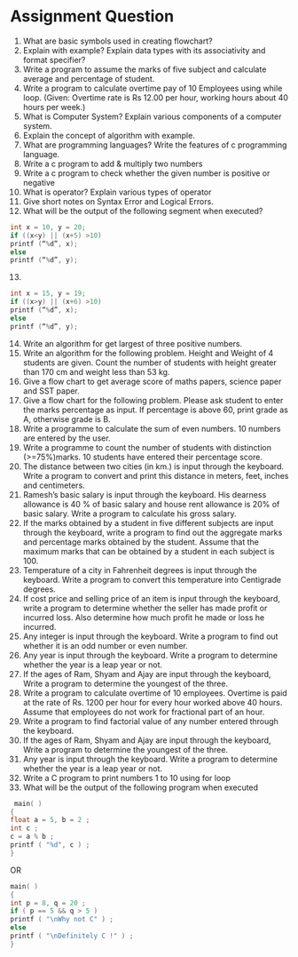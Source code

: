 # Assignment Question

1. What are basic symbols used in creating flowchart?
2. Explain with example? Explain data types with its associativity and format specifier?                                                                         
3. Write a program to assume the marks of five subject and calculate average and percentage of student.          
4. Write a program to calculate overtime pay of 10 Employees using while loop. (Given: Overtime rate is Rs 12.00 per hour, working hours about 40 hours per week.) 
5. What is Computer System? Explain various components of a computer system. 
6. Explain the concept of algorithm with example.
7. What are programming languages? Write the features of c programming language.
8. Write a c program to add & multiply two numbers
9. Write  a c program to check whether the given number is positive or negative
10. What is operator? Explain various types of operator
11. Give short notes on Syntax Error and Logical Errors. 
12. What will be the output of the following segment when executed?
```C
int x = 10, y = 20;
if ((x<y) || (x+5) >10)
printf (“%d”, x);
else 
printf (“%d”, y);
```
13. 
```C
int x = 15, y = 19;
if ((x>y) || (x+6) >10)
printf (“%d”, x);
else 
printf (“%d”, y);
```
14. Write an algorithm for get largest of three positive numbers.
15. Write an algorithm for the following problem. Height and Weight of 4 students are given. Count the number of students with height greater than 170 cm and weight less than 53 kg.  
16.  Give a flow chart to get average score of maths papers, science paper and SST paper. 
17. Give a flow chart for the following problem. Please ask student to enter the marks percentage as input. If percentage is above 60, print grade as A, otherwise grade is B.
18. Write a programme to calculate the sum of even numbers. 10 numbers are entered by the user.
19. Write a programme to count the number of students with distinction (>=75%)marks. 10 students have entered their percentage score.
20. The distance between two cities (in km.) is input through the keyboard. Write a program to convert and print this distance in meters, feet, inches and centimeters. 
21. Ramesh’s basic salary is input through the keyboard. His dearness allowance is 40 % of basic salary and house rent allowance is 20% of basic salary. Write a program to calculate his gross salary.
22. If the marks obtained by a student in five different subjects are input through the keyboard, write a program to find out the aggregate marks and percentage marks obtained by the student. Assume that the maximum marks that can be obtained by a student in each subject is 100. 
23. Temperature of a city in Fahrenheit degrees is input through the keyboard. Write a program to convert this temperature into Centigrade degrees.
24. If cost price and selling price of an item is input through the keyboard, write a program to determine whether the seller has made profit or incurred loss. Also determine how much profit he made or loss he incurred.
25. Any integer is input through the keyboard. Write a program to find out whether it is an odd number or even number.
26. Any year is input through the keyboard. Write a program to determine whether the year is a leap year or not. 
27. If the ages of Ram, Shyam and Ajay are input through the keyboard, Write a program to determine the youngest of the three.
28. Write a program to calculate overtime of 10 employees. Overtime is paid at the rate of Rs. 1200 per hour for every hour worked above 40 hours. Assume that employees do not work for fractional part of an hour.
29. Write a program to find factorial value of any number entered through the keyboard.
30. If the ages of Ram, Shyam and Ajay are input through the keyboard, Write a program to determine the youngest of the three.
31. Any year is input through the keyboard. Write a program to determine whether the year is a leap year or not.
32. Write a C program to print numbers 1 to 10 using for loop 
33.  What will be the output of the following program when executed   
```C
 main( )
{
float a = 5, b = 2 ;
int c ;
c = a % b ;
printf ( "%d", c ) ;
}
```
OR
```C
main( )
{
int p = 8, q = 20 ;
if ( p == 5 && q > 5 )
printf ( "\nWhy not C" ) ;
else
printf ( "\nDefinitely C !" ) ;
}
```

